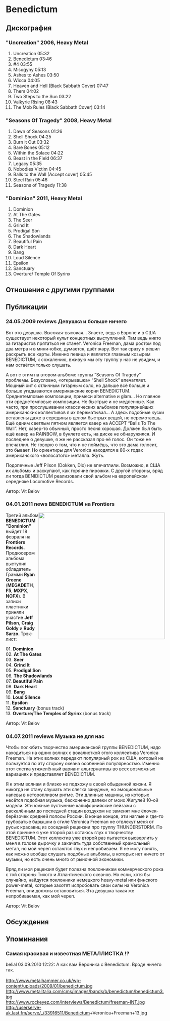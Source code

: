 # Benedictum



## Дискография

### "Uncreation" 2006, Heavy Metal

1. Uncreation 05:32
2. Benedictum 03:46
3. #4 03:55
4. Misogyny 05:13
5. Ashes to Ashes 03:50
6. Wicca 04:05
7. Heaven and Hell (Black Sabbath Cover) 07:47
8. Them 04:02 
9. Two Steps to the Sun 03:22
10. Valkyrie Rising 08:43
11. The Mob Rules (Black Sabbath Cover) 03:14 

### "Seasons Of Tragedy" 2008, Heavy Metal

1. Dawn of Seasons 01:26  
2. Shell Shock 04:25  
3. Burn it Out 03:32  
4. Bare Bones 05:12  
5. Within the Solace 04:22  
6. Beast in the Field 06:37  
7. Legacy 05:35  
8. Nobodies Victim 04:45  
9. Balls to the Wall (Accept cover) 05:45  
10. Steel Rain 05:46  
11. Seasons of Tragedy 11:38 

### "Dominion" 2011, Heavy Metal

1. Dominion 
2. At The Gates 
3. The Seer 
4. Grind It 
5. Prodigal Son 
6. The Shadowlands 
7. Beautiful Pain 
8. Dark Heart 
9. Bang 
10. Loud Silence 
11. Epsilon 
12. Sanctuary 
13. Overture/ Temple Of Syrinx 


## Отношения с другими группами


## Публикации

### 24.05.2009 reviews Девушка и больше ничего

<P>Вот это девушка. Высокая-высокая… Знаете, ведь в Европе и в США существует некоторый культ концертных выступлений. Там ведь никто за гитаристов прятаться не станет. Veronica Freeman, дама ростом под два метра и в мини-юбке, думается, даёт жару. Вот так сразу я решил раскрыть все карты. Именно певица и является главным козырем BENEDICTUM, к сожалению, вживую мы эту группу у нас не увидим, и нам остаётся только слушать.</P>
<P>А вот с этим на втором альбоме группы “Seasons Of Tragedy” проблемы. Безусловно, «открывашка» “Shell Shock” впечатляет. Мощный хит с отличным гитарным соло, но дальше всё больше и больше угадываются американские корни BENEDICTUM. Среднетемповые композиции, примеси alternative и glam… Но главное эти среднетемповые композиции. Не быстрые и не медленные. Как часто, при прослушивании классических альбомов популярнейших американских коллективов я их перематывал… А здесь подобные куски вставлены даже в середины в целом быстрых вещей, не перемотаешь. Ещё одним светлым пятном является кавер на ACCEPT “Balls To The Wall”. Нет, кавер-то обычный, просто песня хорошая. Должен был быть ещё кавер на RAINBOW, в буклете есть, на диске не обнаружился. И последнее о девушке, я же не рассказал про её голос. Он тоже не впечатлил. Не говорю о том, что и не поймёшь, что это дама голосит, это бывает. Но ориентиры для Veronica находятся в 80-х годах американского «волосатого» металла. Жуть.</P>
<P>Подопечные Jeff Pilson (Dokken, Dio) не впечатлили. Возможно, в США их альбомы и раскупают, как горячие пирожки. С другой стороны, вряд ли тогда BENIDICTUM реализовали свой альбом на европейском середняке Locomotive Records.</P>
Автор: Vit Belov

### 04.01.2011 news BENEDICTUM на Frontiers

<P><IMG height=400 alt="" hspace=0 src="/images/news_rus/2011.01/18007.jpg" width=400 align=right border=0>Третий альбом<STRONG> BENEDICTUM "Dominion"</STRONG> выйдет 18 февраля на <STRONG>Frontiers Records</STRONG>. Продюсером альбома выступил обладатель Грэмми <STRONG>Ryan Greene</STRONG> (<B>MEGADETH</B>, <B>F5</B>, <B>MXPX</B>, <B>NOFX</B>). В записи пластинки приняли участие <STRONG>Jeff Pilson</STRONG>, <B>Craig Goldy</B> и <STRONG>Rudy Sarzo. </STRONG>Трэк-лист:</P>
<P>01. <B>Dominion</B><BR>02. <B>At The Gates</B><BR>03. <B>Seer</B><BR>04. <B>Grind It</B><BR>05. <B>Prodigal Son</B><BR>06. <B>The Shadowlands</B><BR>07. <B>Beautiful Pain</B><BR>08. <B>Dark Heart</B><BR>09. <B>Bang</B><BR>10. <B>Loud Silence</B><BR>11. <B>Epsilon</B><BR>12. <B>Sanctuary</B> (bonus track)<BR>13. <B>Overture/The Temples of Syrinx</B> (bonus track)</P>
Автор: Vit Belov

### 04.07.2011 reviews Музыка не для нас

<P>Чтобы полюбить творчество американской группы BENEDICTUM, надо находиться на одних волнах с вокалисткой этого коллектива Veronica Freeman. На этих волнах передают популярный рок из США, который не пользуется по эту сторону океана особенной популярностью. Именно этот слегка утяжелённый вариант альтернативы во всех возможных вариациях и представляет BENEDICTUM.</P>
<P>Я к этим волнам и близко не подхожу в своей обыденной жизни. Я никогда не стану слушать эти слегка занудные, но эмоциональные напевы в неторопливом ритме. Эти длинные машины, из которых несётся подобная музыка, бесконечно далеки от моих Жигулей 10-ой модели. Эти южные пустынные калифорнийские пейзажи с раскалённым до последней стадии воздухом не заменят мне ёлочек-берёзочек средней полосы России. В конце концов, эти наглые и где-то грубоватые барышни в стиле Veronica Freeman не отвлекут меня от русых красавиц из соседней рецензии про группу THUNDERSTORM. По этой причине я уже второй раз остаюсь глух к творчеству BENEDICTUM. Этот коллектив уже второй раз пытается высверлить у меня в голове дырочку и закачать туда собственный крамольный метал, но мой череп остаются глух и непробиваем. Я не могу понять, как можно вообще слушать подобные альбомы, в которых нет ничего от музыки, но есть очень много от рыночной экономики. </P>
<P>Вряд ли моя рецензия будет полезна поклонникам коммерческого рока с той стороны Тихого и Атлантического океанов. Но если, хотя бы случайно, найдутся поклонники немецкого heavy-metal или финского power-metal, которые захотят испробовать свои силы на Veronica Freeman, они должны остановиться. Эта девушка такая же непробиваемая, как мой череп.</P>
Автор: Vit Belov


## Обсуждения


## Упоминания

### Самая красивая и известная МЕТАЛЛИСТКА !?

belial 03.09.2010 12:22:
А как вам Вероника с Benedictum. Вроде ничего так.<BR><BR><A HREF="http://www.metalhammer.co.uk/wp-content/uploads/2009/01/benedictum.jpg" TARGET="_blank">http://www.metalhammer.co.uk/wp-content/uploads/2009/01/benedictum.jpg</A><BR><A HREF="http://www.metalitalia.com/cms/images/bands/b/benedictum/benedictum3.jpg" TARGET="_blank">http://www.metalitalia.com/cms/images/bands/b/benedictum/benedictum3.jpg</A><BR><A HREF="http://www.rockeyez.com/interviews/Benedictum/freeman-INT.jpg" TARGET="_blank">http://www.rockeyez.com/interviews/Benedictum/freeman-INT.jpg</A><BR><A HREF="http://userserve-ak.last.fm/serve/_/33916511/Benedictum" TARGET="_blank">http://userserve-ak.last.fm/serve/_/33916511/Benedictum</A>+Veronica+Freeman+13.jpg<BR>

